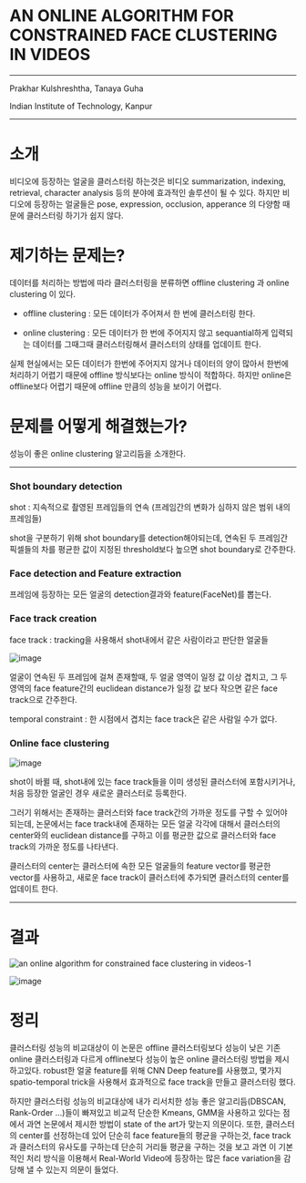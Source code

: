 # AN ONLINE ALGORITHM FOR CONSTRAINED FACE CLUSTERING IN VIDEOS

---

Prakhar Kulshreshtha, Tanaya Guha

Indian Institute of Technology, Kanpur

---

# 소개

비디오에 등장하는 얼굴을 클러스터링 하는것은 비디오 summarization, indexing, retrieval, character analysis 등의 분야에 효과적인 솔루션이 될 수 있다. 하지만 비디오에 등장하는 얼굴들은 pose, expression, occlusion, apperance 의 다양함 때문에 클러스터링 하기가 쉽지 않다.


# 제기하는 문제는? 

데이터를 처리하는 방법에 따라 클러스터링을 분류하면 offline clustering 과 online clustering 이 있다.

* offline clustering : 모든 데이터가 주어져서 한 번에 클러스터링 한다.

* online clustering : 모든 데이터가 한 번에 주어지지 않고 sequantial하게 입력되는 데이터를 그때그때 클러스터링해서 클러스터의 상태를 업데이트 한다.

실제 현실에서는 모든 데이터가 한번에 주어지지 않거나 데이터의 양이 많아서 한번에 처리하기 어렵기 때문에 offline 방식보다는 online 방식이 적합하다. 하지만 online은 offline보다 어렵기 때문에 offline 만큼의 성능을 보이기 어렵다.

# 문제를 어떻게 해결했는가?

성능이 좋은 online clustering 알고리듬을 소개한다. 

---

### Shot boundary detection

shot : 지속적으로 촬영된 프레임들의 연속 (프레임간의 변화가 심하지 않은 범위 내의 프레임들)

shot을 구분하기 위해 shot boundary를 detection해야되는데, 연속된 두 프레임간 픽셀들의 차를 평균한 값이 지정된 threshold보다 높으면 shot boundary로 간주한다.

### Face detection and Feature extraction

프레임에 등장하는 모든 얼굴의 detection결과와 feature(FaceNet)를 뽑는다.

### Face track creation

face track : tracking을 사용해서 shot내에서 같은 사람이라고 판단한 얼굴들

![image](https://user-images.githubusercontent.com/23207379/51081834-e7721200-173c-11e9-984f-db7baa3f2624.png)

얼굴이 연속된 두 프레임에 걸쳐 존재할때, 두 얼굴 영역이 일정 값 이상 겹치고, 그 두 영역의 face feature간의 euclidean distance가 일정 값 보다 작으면 같은 face track으로 간주한다.

temporal constraint : 한 시점에서 겹치는 face track은 같은 사람일 수가 없다.

### Online face clustering 

![image](https://user-images.githubusercontent.com/23207379/51081843-0ec8df00-173d-11e9-8873-07f3f8389fe9.png)

shot이 바뀔 때, shot내에 있는 face track들을 이미 생성된 클러스터에 포함시키거나, 처음 등장한 얼굴인 경우 새로운 클러스터로 등록한다.

그러기 위해서는 존재하는 클러스터와 face track간의 가까운 정도를 구할 수 있어야 되는데, 논문에서는 face track내에 존재하는 모든 얼굴 각각에 대해서 클러스터의 center와의 euclidean distance를 구하고 이를 평균한 값으로 클러스터와 face track의 가까운 정도를 나타낸다.

클러스터의 center는 클러스터에 속한 모든 얼굴들의 feature vector를 평균한 vector를 사용하고, 새로운 face track이 클러스터에 추가되면 클러스터의 center를 업데이트 한다.

---

# 결과

![an online algorithm for constrained face clustering in videos-1](https://user-images.githubusercontent.com/23207379/51081658-5b5deb80-1738-11e9-828e-c0d2cf87584c.png)

![image](https://user-images.githubusercontent.com/23207379/51081694-08386880-1739-11e9-852f-11cff87f593a.png)

# 정리 
클러스터링 성능의 비교대상이 
이 논문은 offline 클러스터링보다 성능이 낮은 기존 online 클러스터링과 다르게 offline보다 성능이 높은 online 클러스터링 방법을 제시하고있다. robust한 얼굴 feature를 위해 CNN Deep feature를 사용했고, 몇가지 spatio-temporal trick을 사용해서 효과적으로 face track을 만들고 클러스터링 했다. 

하지만 클러스터링 성능의 비교대상에 내가 리서치한 성능 좋은 알고리듬(DBSCAN, Rank-Order ...)들이 빠져있고 비교적 단순한 Kmeans, GMM을 사용하고 있다는 점에서 과연 논문에서 제시한 방법이 state of the art가 맞는지 의문이다. 또한, 클러스터의 center를 선정하는데 있어 단순히 face feature들의 평균을 구하는것, face track과 클러스터의 유사도를 구하는데 단순히 거리들 평균을 구하는 것을 보고 과연 이 기본적인 처리 방식을 이용해서 Real-World Video에 등장하는 많은 face variation을 감당해 낼 수 있는지 의문이 들었다. 
